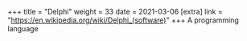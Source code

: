 +++
title = "Delphi"
weight = 33
date = 2021-03-06
[extra]
link = "https://en.wikipedia.org/wiki/Delphi_(software)"
+++
A programming language


